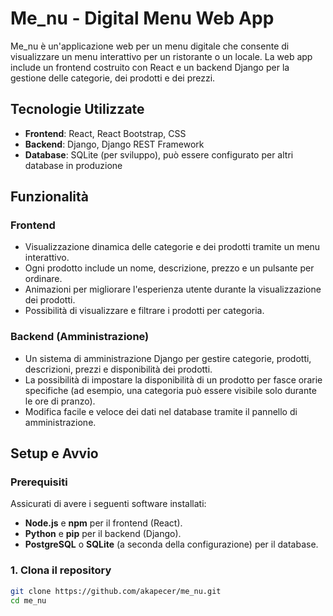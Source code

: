 # Me_nu - Digital Menu Web App

Me_nu è un'applicazione web per un menu digitale che consente di visualizzare un menu interattivo per un ristorante o un locale. La web app include un frontend costruito con React e un backend Django per la gestione delle categorie, dei prodotti e dei prezzi.

## Tecnologie Utilizzate

- **Frontend**: React, React Bootstrap, CSS
- **Backend**: Django, Django REST Framework
- **Database**: SQLite (per sviluppo), può essere configurato per altri database in produzione

## Funzionalità

### Frontend

- Visualizzazione dinamica delle categorie e dei prodotti tramite un menu interattivo.
- Ogni prodotto include un nome, descrizione, prezzo e un pulsante per ordinare.
- Animazioni per migliorare l'esperienza utente durante la visualizzazione dei prodotti.
- Possibilità di visualizzare e filtrare i prodotti per categoria.
  
### Backend (Amministrazione)

- Un sistema di amministrazione Django per gestire categorie, prodotti, descrizioni, prezzi e disponibilità dei prodotti.
- La possibilità di impostare la disponibilità di un prodotto per fasce orarie specifiche (ad esempio, una categoria può essere visibile solo durante le ore di pranzo).
- Modifica facile e veloce dei dati nel database tramite il pannello di amministrazione.

## Setup e Avvio

### Prerequisiti

Assicurati di avere i seguenti software installati:

- **Node.js** e **npm** per il frontend (React).
- **Python** e **pip** per il backend (Django).
- **PostgreSQL** o **SQLite** (a seconda della configurazione) per il database.
  
### 1. Clona il repository

```bash
git clone https://github.com/akapecer/me_nu.git
cd me_nu
